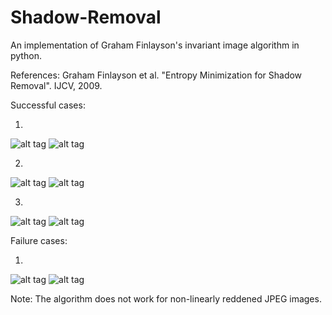 # Shadow-Removal

An implementation of Graham Finlayson's invariant image algorithm in python.

References: Graham Finlayson et al. "Entropy Minimization for Shadow Removal". IJCV, 2009.

Successful cases:

1)

![alt tag](https://raw.githubusercontent.com/srijan-mishra/Shadow-Removal/master/images/Successful%20Cases/1.png)
![alt tag](https://github.com/srijan-mishra/Shadow-Removal/blob/master/images/Successful%20Cases/1_1D.png)

2)

![alt tag](https://github.com/srijan-mishra/Shadow-Removal/blob/master/images/Successful%20Cases/2.png)
![alt tag](https://github.com/srijan-mishra/Shadow-Removal/blob/master/images/Successful%20Cases/2_1D.jpg)

3)

![alt tag](https://github.com/srijan-mishra/Shadow-Removal/blob/master/images/Successful%20Cases/3.png)
![alt tag](https://github.com/srijan-mishra/Shadow-Removal/blob/master/images/Successful%20Cases/3_1D.png)

Failure cases:

1)

![alt tag](https://github.com/srijan-mishra/Shadow-Removal/blob/master/images/Failure%20Cases/image.png)
![alt tag](https://github.com/srijan-mishra/Shadow-Removal/blob/master/images/Failure%20Cases/image_1D.png)

Note: The algorithm does not work for non-linearly reddened JPEG images.



